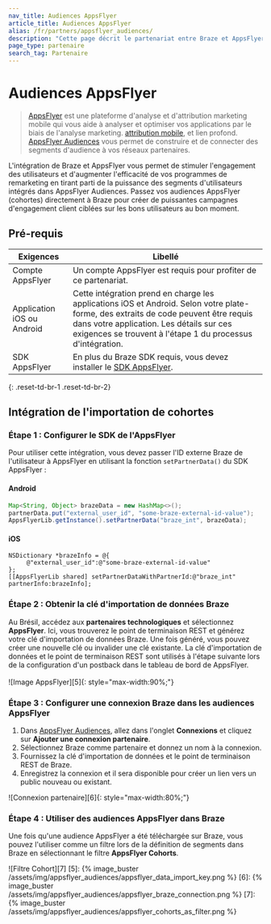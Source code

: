 ```yaml
---
nav_title: Audiences AppsFlyer
article_title: Audiences AppsFlyer
alias: /fr/partners/appsflyer_audiences/
description: "Cette page décrit le partenariat entre Braze et AppsFlyer Audiences, une fonctionnalité de la plateforme AppsFlyer qui vous permet de construire et de connecter efficacement les segments d'audience aux réseaux partenaires."
page_type: partenaire
search_tag: Partenaire
---
```


# Audiences AppsFlyer

> [AppsFlyer][1] est une plateforme d'analyse et d'attribution marketing mobile qui vous aide à analyser et optimiser vos applications par le biais de l'analyse marketing. [attribution mobile][3], et lien profond. [AppsFlyer Audiences][2] vous permet de construire et de connecter des segments d'audience à vos réseaux partenaires.

L'intégration de Braze et AppsFlyer vous permet de stimuler l'engagement des utilisateurs et d'augmenter l'efficacité de vos programmes de remarketing en tirant parti de la puissance des segments d'utilisateurs intégrés dans AppsFlyer Audiences. Passez vos audiences AppsFlyer (cohortes) directement à Braze pour créer de puissantes campagnes d'engagement client ciblées sur les bons utilisateurs au bon moment.

## Pré-requis

| Exigences                  | Libellé                                                                                                                                                                                                                                        |
| -------------------------- | ---------------------------------------------------------------------------------------------------------------------------------------------------------------------------------------------------------------------------------------------- |
| Compte AppsFlyer           | Un compte AppsFlyer est requis pour profiter de ce partenariat.                                                                                                                                                                                |
| Application iOS ou Android | Cette intégration prend en charge les applications iOS et Android. Selon votre plate-forme, des extraits de code peuvent être requis dans votre application. Les détails sur ces exigences se trouvent à l'étape 1 du processus d'intégration. |
| SDK AppsFlyer              | En plus du Braze SDK requis, vous devez installer le [SDK AppsFlyer](https://support.appsflyer.com/hc/en-us/categories/201114756-SDK-integration-).                                                                                            |
{: .reset-td-br-1 .reset-td-br-2}

## Intégration de l'importation de cohortes

### Étape 1 : Configurer le SDK de l'AppsFlyer

Pour utiliser cette intégration, vous devez passer l'ID externe Braze de l'utilisateur à AppsFlyer en utilisant la fonction `setPartnerData()` du SDK AppsFlyer :

#### Android
```java
Map<String, Object> brazeData = new HashMap<>();
partnerData.put("external_user_id", "some-braze-external-id-value");
AppsFlyerLib.getInstance().setPartnerData("braze_int", brazeData);
```

#### iOS
```objc
NSDictionary *brazeInfo = @{
     @"external_user_id":@"some-braze-external-id-value"
};
[[AppsFlyerLib shared] setPartnerDataWithPartnerId:@"braze_int" partnerInfo:brazeInfo];
```

### Étape 2 : Obtenir la clé d'importation de données Braze

Au Brésil, accédez aux **partenaires technologiques** et sélectionnez **AppsFlyer**. Ici, vous trouverez le point de terminaison REST et générez votre clé d'importation de données Braze. Une fois généré, vous pouvez créer une nouvelle clé ou invalider une clé existante. La clé d'importation de données et le point de terminaison REST sont utilisés à l'étape suivante lors de la configuration d'un postback dans le tableau de bord de AppsFlyer.<br><br>!\[Image AppsFlyer\]\[5\]{: style="max-width:90%;"}

### Étape 3 : Configurer une connexion Braze dans les audiences AppsFlyer

1. Dans [AppsFlyer Audiences][4], allez dans l'onglet **Connexions** et cliquez sur **Ajouter une connexion partenaire**.
2. Sélectionnez Braze comme partenaire et donnez un nom à la connexion.
3. Fournissez la clé d'importation de données et le point de terminaison REST de Braze.
4. Enregistrez la connexion et il sera disponible pour créer un lien vers un public nouveau ou existant.

!\[Connexion partenaire\]\[6\]{: style="max-width:80%;"}

### Étape 4 : Utiliser des audiences AppsFlyer dans Braze

Une fois qu'une audience AppsFlyer a été téléchargée sur Braze, vous pouvez l'utiliser comme un filtre lors de la définition de segments dans Braze en sélectionnant le filtre __AppsFlyer Cohorts__.

!\[Filtre Cohort\]\[7\]
[5]: {% image_buster /assets/img/appsflyer_audiences/appsflyer_data_import_key.png %} [6]: {% image_buster /assets/img/appsflyer_audiences/appsflyer_braze_connection.png %} [7]: {% image_buster /assets/img/appsflyer_audiences/appsflyer_cohorts_as_filter.png %}

[1]: https://www.appsflyer.com/
[2]: https://www.appsflyer.com/product/audiences/
[3]: https://www.braze.com/docs/partners/message_orchestration/attribution/appsflyer/appsflyer/
[4]: https://support.appsflyer.com/hc/en-us/articles/115002689186-Audiences-guide#managing-connections